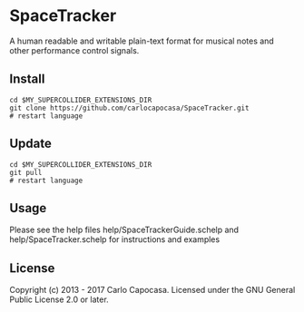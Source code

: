 
SpaceTracker
=============

A human readable and writable plain-text format for musical notes and other performance control signals. 

Install
-----

    cd $MY_SUPERCOLLIDER_EXTENSIONS_DIR
    git clone https://github.com/carlocapocasa/SpaceTracker.git
    # restart language 


Update
------

    cd $MY_SUPERCOLLIDER_EXTENSIONS_DIR
    git pull
    # restart language 

Usage
-----

Please see the help files help/SpaceTrackerGuide.schelp and help/SpaceTracker.schelp for instructions and examples

License
-------
Copyright (c) 2013 - 2017 Carlo Capocasa. Licensed under the GNU General Public License 2.0 or later.

